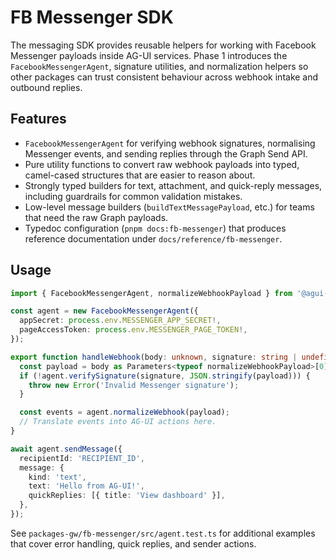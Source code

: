 # FB Messenger SDK

The messaging SDK provides reusable helpers for working with Facebook Messenger payloads inside AG-UI services. Phase 1 introduces the `FacebookMessengerAgent`, signature utilities, and normalization helpers so other packages can trust consistent behaviour across webhook intake and outbound replies.

## Features

- `FacebookMessengerAgent` for verifying webhook signatures, normalising Messenger events, and sending replies through the Graph Send API.
- Pure utility functions to convert raw webhook payloads into typed, camel-cased structures that are easier to reason about.
- Strongly typed builders for text, attachment, and quick-reply messages, including guardrails for common validation mistakes.
- Low-level message builders (`buildTextMessagePayload`, etc.) for teams that need the raw Graph payloads.
- Typedoc configuration (`pnpm docs:fb-messenger`) that produces reference documentation under `docs/reference/fb-messenger`.

## Usage

```ts
import { FacebookMessengerAgent, normalizeWebhookPayload } from '@agui-gw/fb-messenger';

const agent = new FacebookMessengerAgent({
  appSecret: process.env.MESSENGER_APP_SECRET!,
  pageAccessToken: process.env.MESSENGER_PAGE_TOKEN!,
});

export function handleWebhook(body: unknown, signature: string | undefined) {
  const payload = body as Parameters<typeof normalizeWebhookPayload>[0];
  if (!agent.verifySignature(signature, JSON.stringify(payload))) {
    throw new Error('Invalid Messenger signature');
  }

  const events = agent.normalizeWebhook(payload);
  // Translate events into AG-UI actions here.
}

await agent.sendMessage({
  recipientId: 'RECIPIENT_ID',
  message: {
    kind: 'text',
    text: 'Hello from AG-UI!',
    quickReplies: [{ title: 'View dashboard' }],
  },
});
```

See `packages-gw/fb-messenger/src/agent.test.ts` for additional examples that cover error handling, quick replies, and sender actions.
